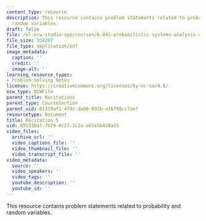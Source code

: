 ```yaml
---
content_type: resource
description: This resource contains problem statements related to probability and
  random variables.
draft: false
file: /ol-ocw-studio-app/courses/6-041-probabilistic-systems-analysis-and-applied-probability-fall-2010/855330af7b790c271c2aeb2e5b428a15_MIT6_041F10_rec05.pdf
file_size: 334207
file_type: application/pdf
image_metadata:
  caption: ''
  credit: ''
  image-alt: ''
learning_resource_types:
- Problem-solving Notes
license: https://creativecommons.org/licenses/by-nc-sa/4.0/
ocw_type: OCWFile
parent_title: Recitations
parent_type: CourseSection
parent_uid: 61319af1-4f0c-da08-892b-a16f98cc7ae7
resourcetype: Document
title: Recitation 5
uid: 855330af-7b79-0c27-1c2a-eb2e5b428a15
video_files:
  archive_url: ''
  video_captions_file: ''
  video_thumbnail_file: ''
  video_transcript_file: ''
video_metadata:
  source: ''
  video_speakers: ''
  video_tags: ''
  youtube_description: ''
  youtube_id: ''
---
```

This resource contains problem statements related to probability and random variables.